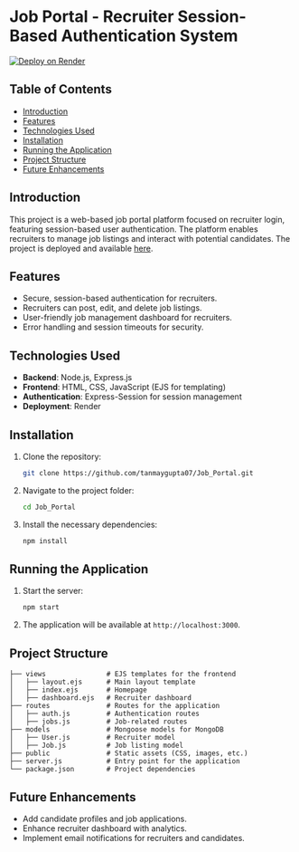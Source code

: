 
# Job Portal - Recruiter Session-Based Authentication System

[![Deploy on Render](https://img.shields.io/badge/Deployed%20on-Render-blue)](https://job-com-f7a7.onrender.com/)

## Table of Contents

- [Introduction](#introduction)
- [Features](#features)
- [Technologies Used](#technologies-used)
- [Installation](#installation)
- [Running the Application](#running-the-application)
- [Project Structure](#project-structure)
- [Future Enhancements](#future-enhancements)

## Introduction

This project is a web-based job portal platform focused on recruiter login, featuring session-based user authentication. The platform enables recruiters to manage job listings and interact with potential candidates. The project is deployed and available [here](https://job-com-f7a7.onrender.com/).

## Features

- Secure, session-based authentication for recruiters.
- Recruiters can post, edit, and delete job listings.
- User-friendly job management dashboard for recruiters.
- Error handling and session timeouts for security.

## Technologies Used

- **Backend**: Node.js, Express.js
- **Frontend**: HTML, CSS, JavaScript (EJS for templating)
- **Authentication**: Express-Session for session management
- **Deployment**: Render

## Installation

1. Clone the repository:
   ```bash
   git clone https://github.com/tanmaygupta07/Job_Portal.git
   ```
2. Navigate to the project folder:
   ```bash
   cd Job_Portal
   ```
3. Install the necessary dependencies:
   ```bash
   npm install
   ```

## Running the Application

1. Start the server:
   ```bash
   npm start
   ```
2. The application will be available at `http://localhost:3000`.

## Project Structure

```
├── views               # EJS templates for the frontend
│   ├── layout.ejs      # Main layout template
│   ├── index.ejs       # Homepage
│   ├── dashboard.ejs   # Recruiter dashboard
├── routes              # Routes for the application
│   ├── auth.js         # Authentication routes
│   ├── jobs.js         # Job-related routes
├── models              # Mongoose models for MongoDB
│   ├── User.js         # Recruiter model
│   ├── Job.js          # Job listing model
├── public              # Static assets (CSS, images, etc.)
├── server.js           # Entry point for the application
└── package.json        # Project dependencies
```

## Future Enhancements

- Add candidate profiles and job applications.
- Enhance recruiter dashboard with analytics.
- Implement email notifications for recruiters and candidates.
